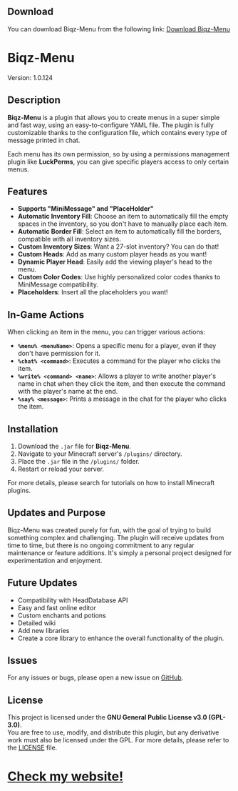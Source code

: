 ## Download
You can download Biqz-Menu from the following link: [Download Biqz-Menu](https://www.spigotmc.org/resources/%E2%9C%A6-biqz-menu-%E2%9C%A6-easy-customizable-menu.120372/)

# Biqz-Menu
Version: 1.0.124  

## Description
**Biqz-Menu** is a plugin that allows you to create menus in a super simple and fast way, using an easy-to-configure YAML file. The plugin is fully customizable thanks to the configuration file, which contains every type of message printed in chat.

Each menu has its own permission, so by using a permissions management plugin like **LuckPerms**, you can give specific players access to only certain menus.

## Features
- **Supports "MiniMessage" and "PlaceHolder"**  
- **Automatic Inventory Fill**: Choose an item to automatically fill the empty spaces in the inventory, so you don't have to manually place each item.
- **Automatic Border Fill**: Select an item to automatically fill the borders, compatible with all inventory sizes.
- **Custom Inventory Sizes**: Want a 27-slot inventory? You can do that!
- **Custom Heads**: Add as many custom player heads as you want!
- **Dynamic Player Head**: Easily add the viewing player's head to the menu.
- **Custom Color Codes**: Use highly personalized color codes thanks to MiniMessage compatibility.
- **Placeholders**: Insert all the placeholders you want!

## In-Game Actions
When clicking an item in the menu, you can trigger various actions:
- **`%menu% <menuName>`**: Opens a specific menu for a player, even if they don't have permission for it.
- **`%chat% <command>`**: Executes a command for the player who clicks the item.
- **`%write% <command> <name>`**: Allows a player to write another player's name in chat when they click the item, and then execute the command with the player's name at the end.
- **`%say% <message>`**: Prints a message in the chat for the player who clicks the item.

## Installation
1. Download the `.jar` file for **Biqz-Menu**.
2. Navigate to your Minecraft server's `/plugins/` directory.
3. Place the `.jar` file in the `/plugins/` folder.
4. Restart or reload your server.

For more details, please search for tutorials on how to install Minecraft plugins.

## Updates and Purpose
Biqz-Menu was created purely for fun, with the goal of trying to build something complex and challenging. The plugin will receive updates from time to time, but there is no ongoing commitment to any regular maintenance or feature additions. It's simply a personal project designed for experimentation and enjoyment.

## Future Updates
- Compatibility with HeadDatabase API
- Easy and fast online editor
- Custom enchants and potions
- Detailed wiki
- Add new libraries
- Create a core library to enhance the overall functionality of the plugin.

## Issues
For any issues or bugs, please open a new issue on [GitHub](https://github.com/Biqz-Menu/issues).

## License
This project is licensed under the **GNU General Public License v3.0 (GPL-3.0)**.  
You are free to use, modify, and distribute this plugin, but any derivative work must also be licensed under the GPL. For more details, please refer to the [LICENSE](https://www.gnu.org/licenses/gpl-3.0.en.html) file.

# [Check my website!](francesconappo.it)
